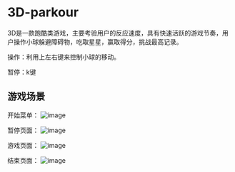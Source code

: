 # 3D-parkour
3D是一款跑酷类游戏，主要考验用户的反应速度，具有快速活跃的游戏节奏，用户操作小球躲避障碍物，吃取星星，赢取得分，挑战最高记录。

操作：利用上左右键来控制小球的移动。

暂停：k键

## 游戏场景
开始菜单：
![image](https://user-images.githubusercontent.com/47621594/111063745-69ac1b80-84eb-11eb-8306-72a932b29bc7.png)

暂停页面：
![image](https://user-images.githubusercontent.com/47621594/111063744-69ac1b80-84eb-11eb-9f9e-7fff20d10a5d.png)

游戏页面：
![image](https://user-images.githubusercontent.com/47621594/111063751-6f096600-84eb-11eb-9e24-9f86a2c840dc.png)

结束页面：
![image](https://user-images.githubusercontent.com/47621594/111063758-76c90a80-84eb-11eb-950d-18bf6ca89c73.png)

